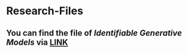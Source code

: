 # Research-Files

## You can find the file of *Identifiable Generative Models* via [LINK](https://gist.github.com/ErdunGAO/9243fc47c407c849eb772c7626a98382)
